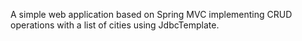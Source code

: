 A simple web application based on Spring MVC implementing CRUD operations with a list of cities using JdbcTemplate.
